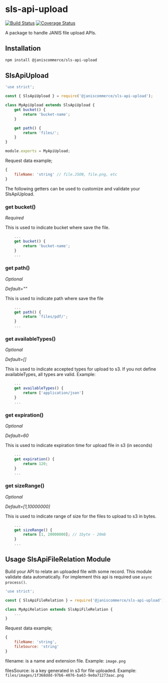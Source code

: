 # sls-api-upload

[![Build Status](https://travis-ci.org/janis-commerce/sls-api-upload.svg?branch=master)](https://travis-ci.org/janis-commerce/sls-api-upload)
[![Coverage Status](https://coveralls.io/repos/github/janis-commerce/sls-api-upload/badge.svg?branch=master)](https://coveralls.io/github/janis-commerce/sls-api-upload?branch=master)

A package to handle JANIS file upload APIs.

## Installation
```sh
npm install @janiscommerce/sls-api-upload
```

## SlsApiUpload
```js
'use strict';

const { SlsApiUpload } = require('@janiscommerce/sls-api-upload');

class MyApiUpload extends SlsApiUpload {
	get bucket() {
		return 'bucket-name';
	}

	get path() {
		return 'files/';
	}
}

module.exports = MyApiUpload;

```

Request data example;

```js
{
	fileName: 'string' // file.JSON, file.png, etc
}
```

The following getters can be used to customize and validate your SlsApiUpload.


### get bucket()

*Required*

This is used to indicate bucket where save the file.

```js
	...
	get bucket() {
		return 'bucket-name';
	}
	...
```

### get path()

*Optional*

*Default=""*

This is used to indicate path where save the file

```js
	...
	get path() {
		return 'files/pdf/';
	}
	...
```

### get availableTypes()

*Optional*

*Default=[]*

This is used to indicate accepted types for upload to s3. If you not define availableTypes, all types are valid. Example:

```js
	...
	get availableTypes() {
		return ['application/json']
	}
	...
```

### get expiration()

*Optional*

*Default=60*

This is used to indicate expiration time for upload file in s3 (in seconds)

```js
	...
	get expiration() {
		return 120;
	}
	...
```

### get sizeRange()

*Optional*

*Default=[1,10000000]*

This is used to indicate range of size for the files to upload to s3 in bytes.

```js
	...
	get sizeRange() {
		return [1, 20000000]; // 1byte - 20mb
	}
	...
```

## Usage SlsApiFileRelation Module

Build your API to relate an uploaded file with some record.
This module validate data automatically. For implement this api is required use `async process()`.


```js
'use strict';

const { SlsApiFileRelation } = require('@janiscommerce/sls-api-upload');

class MyApiRelation extends SlsApiFileRelation {
	...
}
```

Request data example;

```js
{
	fileName: 'string',
	fileSource: 'string'
}
```

filename: is a name and extension file. Example: `image.png`

filesSource: is a key generated in s3 for file uploaded. Example: `files/images/1f368ddd-97b6-4076-ba63-9e0a71273aac.png`
